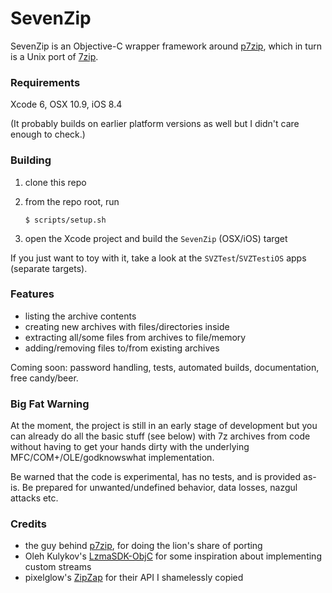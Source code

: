 # SevenZip

SevenZip is an Objective-C wrapper framework around [p7zip](http://p7zip.sourceforge.net/), which in turn is a Unix port of [7zip](http://www.7-zip.org/). 

### Requirements

Xcode 6, OSX 10.9, iOS 8.4

(It probably builds on earlier platform versions as well but I didn't care enough to check.)

### Building

1. clone this repo
2. from the repo root, run

    ```
    $ scripts/setup.sh
    ```
    
3. open the Xcode project and build the `SevenZip` (OSX/iOS) target

If you just want to toy with it, take a look at the `SVZTest`/`SVZTestiOS` apps (separate targets).

### Features

- listing the archive contents
- creating new archives with files/directories inside
- extracting all/some files from archives to file/memory
- adding/removing files to/from existing archives

Coming soon: password handling, tests, automated builds, documentation, free candy/beer.

### Big Fat Warning

At the moment, the project is still in an early stage of development but you can already do all the basic stuff (see below) with 7z archives from code without having to get your hands dirty with the underlying MFC/COM+/OLE/godknowswhat implementation.

Be warned that the code is experimental, has no tests, and is provided as-is. Be prepared for unwanted/undefined behavior, data losses, nazgul attacks etc.

### Credits

- the guy behind [p7zip](http://sourceforge.net/projects/p7zip/), for doing the lion's share of porting
- Oleh Kulykov's [LzmaSDK-ObjC](https://github.com/OlehKulykov/LzmaSDK-ObjC) for some inspiration about implementing custom streams
- pixelglow's [ZipZap](https://github.com/pixelglow/ZipZap) for their API I shamelessly copied
